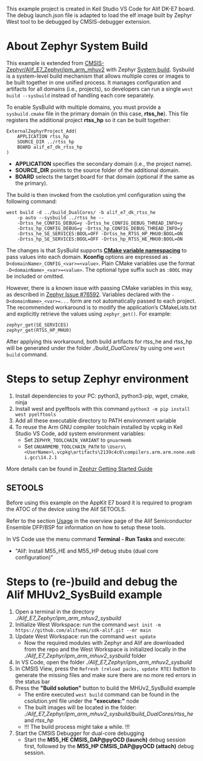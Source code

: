 This example project is created in Keil Studio VS Code for Alif DK-E7 board. The debug launch.json file is adapted to load the elf image built by Zephyr West tool to be debugged by CMSIS-debugger extension.

# About Zephyr System Build

This example is extended from [CMSIS-Zephyr/Alif_E7_Zephyr/ipm_arm_mhuv2](https://github.com/Arm-Examples/CMSIS-Zephyr/tree/main/Alif_E7_Zephyr/ipm_arm_mhuv2) with Zephyr [System build](https://docs.zephyrproject.org/latest/build/sysbuild/index.html#sysbuild-system-build). Sysbuild is a system-level build mechanism that allows multiple cores or images to be built together in one unified process. It manages configuration and artifacts for all domains (i.e., projects), so developers can run a single `west build --sysbuild` instead of handling each core separately.

To enable SysBuild with multiple domains, you must provide a `sysbuild.cmake` file in the primary domain (in this case, **rtss_he**). This file registers the additional project **rtss_hp** so it can be built together:
```
ExternalZephyrProject_Add(
    APPLICATION rtss_hp
    SOURCE_DIR ../rtss_hp
    BOARD alif_e7_dk_rtss_hp
)
```
- **APPLICATION** specifies the secondary domain (i.e., the project name).
- **SOURCE_DIR** points to the source folder of the additional domain.
- **BOARD** selects the target board for that domain (optional if the same as the primary).

The build is then invoked from the csolution.yml configuration using the following command:
```
west build -d ../build_DualCores/ -b alif_e7_dk_rtss_he
    -p auto --sysbuild ../rtss_he --
    -Drtss_he_CONFIG_DEBUG=y -Drtss_he_CONFIG_DEBUG_THREAD_INFO=y
    -Drtss_hp_CONFIG_DEBUG=y -Drtss_hp_CONFIG_DEBUG_THREAD_INFO=y
    -Drtss_he_SE_SERVICES:BOOL=OFF -Drtss_he_RTSS_HP_MHU0:BOOL=ON
    -Drtss_hp_SE_SERVICES:BOOL=OFF -Drtss_hp_RTSS_HE_MHU0:BOOL=ON
```

The changes is that SysBuild supports [**CMake variable namespacing**](https://docs.zephyrproject.org/latest/build/sysbuild/index.html#cmake-variable-namespacing) to pass values into each domain. **Kconfig** options are expressed as `-D<domainName>_CONFIG_<var>=<value>`. Plain CMake variables use the format `-D<domainName>_<var>=<value>`. The optional type suffix such as `:BOOL` may be included or omitted.

However, there is a known issue with passing CMake variables in this way, as described in [Zephyr Issue #76592](https://github.com/zephyrproject-rtos/zephyr/issues/76592). Variables declared with the `-D<domainName>_<var>=...` form are not automatically passed to each project. The recommended workaround is to modify the application’s CMakeLists.txt and explicitly retrieve the values using `zephyr_get()`. For example:
```
zephyr_get(SE_SERVICES)
zephyr_get(RTSS_HP_MHU0)
```
After applying this workaround, both build artifacts for rtss_he and rtss_hp will be generated under the folder *./build_DualCores/* by using one `west build` command.

# Steps to setup Zephyr environment
1. Install dependencies to your PC: python3, python3-pip, wget, cmake, ninja
2. Install west and pyelftools with this command ```python3 -m pip install west pyelftools``` 
3. Add all these executable directory to PATH environment variable
4. To reuse the Arm GNU compiler toolchain installed by vcpkg in Keil Studio VS Code, add system environment variables:
   - Set ```ZEPHYR_TOOLCHAIN_VARIANT``` to ```gnuarmemb```
   - Set ```GNUARMEMB_TOOLCHAIN_PATH``` to ```\Users\<UserName>\.vcpkg\artifacts\2139c4c6\compilers.arm.arm.none.eabi.gcc\14.2.1```

More details can be found in [Zephzr Getting Started Guide](https://docs.zephyrproject.org/latest/develop/getting_started/index.html)

## SETOOLS

Before using this example on the AppKit E7 board it is required to program the ATOC of the device
using the Alif SETOOLS.

Refer to the section [Usage](https://github.com/alifsemi/alif_ensemble-cmsis-dfp/blob/main/docs/Overview.md#usage)
in the overview page of the Alif Semiconductor Ensemble DFP/BSP for information on how
to setup these tools.

In VS Code use the menu command **Terminal - Run Tasks** and execute:

- "Alif: Install M55_HE and M55_HP debug stubs (dual core configuration)"

# Steps to (re-)build and debug the Alif MHUv2_SysBuild example
1. Open a terminal in the directory *./Alif_E7_Zephyr/ipm_arm_mhuv2_sysbuild*
2. Initialize West Workspace: run the command ```west init -m https://github.com/alifsemi/sdk-alif.git --mr main```
3. Update West Workspace: run the command ```west update```
   - Now the required modules with Zephyr and Alif are downloaded from the repo and the West Workspace is initialized locally in the *./Alif_E7_Zephyr/ipm_arm_mhuv2_sysbuild* folder
4. In VS Code, open the folder *./Alif_E7_Zephyr/ipm_arm_mhuv2_sysbuild*
5. In CMSIS View, press the `Refresh (reload packs, update RTE)` button to generate the missing files and make sure there are no more red errors in the status bar
6. Press the **"Build solution"** button to build the MHUv2_SysBuild example
   - The entire executed ```west build``` command can be found in the csolution.yml file under the **"executes:"** node
   - The built images will be located in the folder: *./Alif_E7_Zephyr/ipm_arm_mhuv2_sysbuild/build_DualCores/rtss_he* and *rtss_hp*
   - !!! The build process might take a while. !!!
7. Start the CMSIS Debugger for dual-core debugging
   - Start the **M55_HE CMSIS_DAP@pyOCD (launch)** debug session first, followed by the **M55_HP CMSIS_DAP@pyOCD (attach)** debug session.


